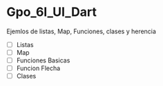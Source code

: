 # Gpo_6I_UI_Dart
Ejemlos de listas, Map, Funciones, clases y herencia
 
 - [ ] Listas
 - [ ] Map
 - [ ] Funciones Basicas
 - [ ] Funcion Flecha
 - [ ] Clases
